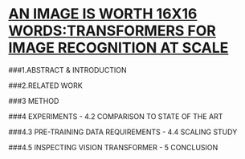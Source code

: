 # [AN IMAGE IS WORTH 16X16 WORDS:TRANSFORMERS FOR IMAGE RECOGNITION AT SCALE](https://arxiv.org/pdf/2010.11929.pdf)

###1.ABSTRACT & INTRODUCTION

###2.RELATED WORK

###3 METHOD

###4 EXPERIMENTS - 4.2 COMPARISON TO STATE OF THE ART

###4.3 PRE-TRAINING DATA REQUIREMENTS - 4.4 SCALING STUDY

###4.5 INSPECTING VISION TRANSFORMER - 5 CONCLUSION

